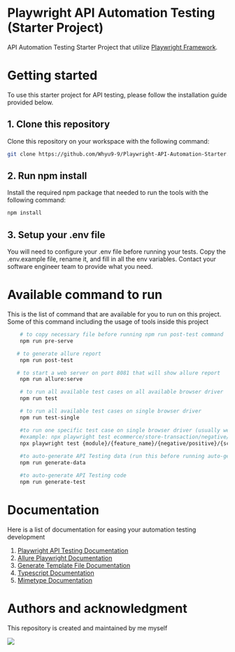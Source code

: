 # Playwright API Automation Testing (Starter Project)

API Automation Testing Starter Project that utilize [Playwright Framework](https://playwright.dev/docs/intro).

# Getting started

To use this starter project for API testing, please follow the installation guide provided below.

## 1. Clone this repository

Clone this repository on your workspace with the following command:

```bash
git clone https://github.com/Whyu9-9/Playwright-API-Automation-Starter.git
```

## 2. Run npm install

Install the required npm package that needed to run the tools with the following command:

```bash
npm install
```

## 3. Setup your .env file

You will need to configure your .env file before running your tests. Copy the .env.example file, rename it, and fill in all the env variables. Contact your software engineer team to provide what you need.

# Available command to run
This is the list of command that are available for you to run on this project. Some of this command including the usage of tools inside this project

```bash
    # to copy necessary file before running npm run post-test command
    npm run pre-serve

   # to generate allure report
    npm run post-test

   # to start a web server on port 8081 that will show allure report
    npm run allure:serve

    # to run all available test cases on all available browser driver
    npm run test

    # to run all available test cases on single browser driver
    npm run test-single

    #to run one specific test case on single browser driver (usually we use this for debugging API testing code to see if the code is already running well or not)
    #example: npx playwright test ecommerce/store-transaction/negative/scene2 --project=chromium
    npx playwright test {module}/{feature_name}/{negative/positive}/{scene+order} --project=chromium
    
    #to auto-generate API Testing data (run this before running auto-generate API testing code)
    npm run generate-data

    #to auto-generate API Testing code
    npm run generate-test
```
# Documentation
Here is a list of documentation for easing your automation testing development
1. [Playwright API Testing Documentation](https://playwright.dev/docs/test-api-testing)
2. [Allure Playwright Documentation](https://www.npmjs.com/package/allure-playwright)
3. [Generate Template File Documentation](https://www.npmjs.com/package/generate-template-files)
4. [Typescript Documentation](https://www.typescriptlang.org/docs/)
5. [Mimetype Documentation](https://developer.mozilla.org/en-US/docs/Web/HTTP/Basics_of_HTTP/MIME_types)
# Authors and acknowledgment
This repository is created and maintained by me myself

[![](https://github.com/Whyu9-9.png?size=50)](https://github.com/Whyu9-9)